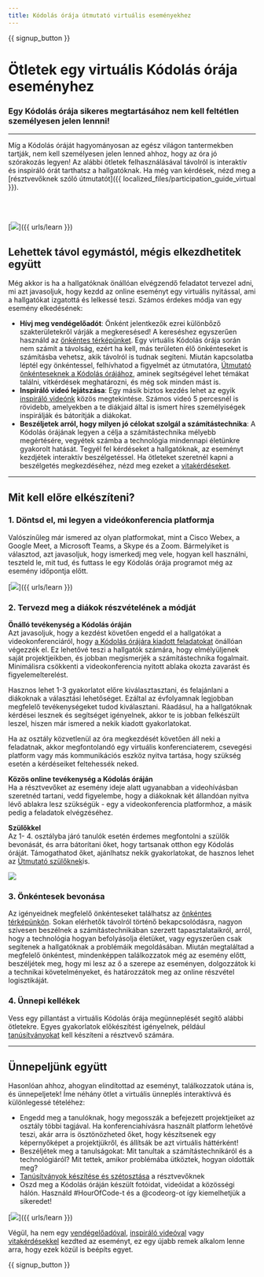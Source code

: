 ```yaml
---
title: Kódolás órája útmutató virtuális eseményekhez
---
```


{{ signup_button }}

# Ötletek egy virtuális Kódolás órája eseményhez

### Egy Kódolás órája sikeres megtartásához nem kell feltétlen személyesen jelen lennni!

***

Míg a Kódolás óráját hagyományosan az egész világon tantermekben tartják, nem kell személyesen jelen lenned ahhoz, hogy az óra jó szórakozás legyen! Az alábbi ötletek felhasználásával távolról is interaktív és inspiráló órát tarthatsz a hallgatóknak.  Ha még van kérdések, nézd meg a [résztvevőknek szóló útmutatót]({{ localized_files/participation_guide_virtual }}).

<br><br>

[<img src="/images/fit-600/Marketing/pexels-andrea-piacquadio-3762940.jpg" />]({{ urls/learn }})

## Lehettek távol egymástól, mégis elkezdhetitek együtt
Még akkor is ha a hallgatóknak önállóan elvégzendő feladatot tervezel adni, mi azt javasoljuk, hogy kezdd az online eseményt egy virtuális nyitással, ami a hallgatókat izgatottá és lelkessé teszi. Számos érdekes módja van egy esemény elkedésének: 

<ul>
<li><b>Hívj meg vendégelőadót</b>: Önként jelentkezők ezrei különbőző szakterületekről várják a megkeresésed! A kereséshez egyszerűen használd az <a href="https://code.org/volunteer/local"> önkéntes térképünket</a>. Egy virtuális Kódolás órája során nem számít a távolság, ezért ha kell, más területen élő önkénteseket is számításba vehetsz, akik távolról is tudnak segíteni. Miután kapcsolatba léptél egy önkéntessel, felhívhatod a figyelmét az útmutatóra, <a href="http://hourofcode.com/us/how-to/volunteers">Útmutató önkénteseknek a Kódolás órájához</a>, aminek segítségével lehet témákat találni, vitkérdések meghatározni, és még sok minden mást is.</li> 
<li><b> Inspiráló videó lejátszása</b>: Egy másik biztos kezdés lehet az egyik <a href="http://hourofcode.com/us/promote/resources#videos"> inspiráló videónk</a> közös megtekintése. Számos videó 5 percesnél is rövidebb, amelyekben a te diákjaid által is ismert híres személyiségek inspirálják és bátorítják a diákokat.</li> 
<li><b>Beszéljetek arról, hogy milyen jó célokat szolgál a számítástechnika</b>: A Kódolás órájának legyen a célja a számítástechnika mélyebb megértésére, vegyétek számba a technológia mindennapi életünkre gyakorolt hatását. Tegyél fel kérdéseket a hallgatóknak, az eseményt kezdjétek interaktív beszélgetéssel. Ha ötleteket szeretnél kapni a beszélgetés megkezdéséhez, nézd meg ezeket a <a href="https://code.org/csforgood#prompts">vitakérdéseket</a>.</li>
</ul>

---

## Mit kell előre elkészíteni?

### 1. Döntsd el, mi legyen a videókonferencia platformja
Valószínűleg már ismered az olyan platformokat, mint a Cisco Webex, a Google Meet, a Microsoft Teams, a Skype és a Zoom. Bármelyiket is választod, azt javasoljuk, hogy ismerkedj meg vele, hogyan kell használni, teszteld le, mit tud, és futtass le egy Kódolás órája programot  még az esemény időpontja előtt.

[<img src="/images/fit-600/Marketing/photo-of-boy-video-calling-with-a-woman-4145197.jpg" />]({{ urls/learn }})

### 2. Tervezd meg a diákok részvételének a módját
**Önálló tevékenység a Kódolás óráján** <br> Azt javasoljuk, hogy a kezdést követően engedd el a hallgatókat a videokonferenciáról, hogy <a href="https://hourofcode.com/us/learn">a Kódolás órájára kiadott feladatokat</a> önállóan végezzék el. Ez lehetővé teszi a hallgatók számára, hogy elmélyüljenek saját projektjeikben, és jobban megismerjék a számítástechnika fogalmait. Minimálisra csökkenti a videokonferencia nyitott ablaka okozta zavarást és figyelemelterelést.

Hasznos lehet 1-3 gyakorlatot előre kiválasztasztani, és felajánlani a diákoknak a választási lehetőséget. Ezáltal az évfolyamnak legjobban megfelelő tevékenységeket tudod kiválasztani. Ráadásul, ha a hallgatóknak kérdései lesznek és segítséget igényelnek, akkor te is jobban felkészült leszel, hiszen már ismered a nekik kiadott gyakorlatokat.

Ha az osztály közvetlenül az óra megkezdését követően áll neki a feladatnak, akkor megfontolandó egy virtuális konferenciaterem, csevegési platform vagy más kommunikációs eszköz nyitva tartása, hogy szükség esetén a kérdéseiket feltehessék neked.

**Közös online tevékenység a Kódolás óráján** <br> Ha a résztvevőket az esemény ideje alatt ugyanabban a videohívásban szeretnéd tartani, vedd figyelembe, hogy a diákoknak két állandóan nyitva lévő ablakra lesz szükségük - egy a videokonferencia platformhoz, a másik pedig a feladatok elvégzéséhez.

**Szülőkkel** <br> Az 1- 4. osztályba járó tanulók esetén érdemes megfontolni a szülők bevonását, és arra bátorítani őket, hogy tartsanak otthon egy Kódolás óráját. Támogathatod őket, ajánlhatsz nekik gyakorlatokat, de hasznos lehet az <a href="https://hourofcode.com/us/how-to/parents">Útmutató szülőknek</a>is.

[<img src="/images/fit-600/Marketing//happy-father-and-child-browsing-laptop-in-bedroom-4545778.jpg" />](https://hourofcode.com/us/how-to/parents)

### 3. Önkéntesek bevonása
Az igényeidnek megfelelő önkénteseket találhatsz az <a href="https://code.org/volunteer/local">önkéntes térképünkön</a>. Sokan elérhetők távolról történő bekapcsolódásra, nagyon szívesen beszélnek a számítástechnikában szerzett tapasztalataikról, arról, hogy a technológia hogyan befolyásolja életüket, vagy egyszerűen csak segítenek a hallgatóknak a problémáik megoldásában. Miután megtaláltad a megfelelő önkéntest, mindenképpen találkozzatok még az esemény előtt, beszéljétek meg, hogy mi lesz az ő a szerepe az eseményen, dolgozzátok ki a technikai követelményeket, és határozzátok meg az online részvétel logisztikáját.

### 4. Ünnepi kellékek
Vess egy pillantást a virtuális Kódolás órája megünneplését segítő alábbi ötletekre. Egyes gyakorlatok előkészítést igényelnek, például <a href="https://code.org/certificates"> tanúsítványokat</a> kell készíteni a résztvevő számára.

---

## Ünnepeljünk együtt

Hasonlóan ahhoz, ahogyan elindítottad az eseményt, találkozzatok utána is, és ünnepeljetek! Íme néhány ötlet a virtuális ünneplés interaktívvá és különlegessé tételéhez:

- Engedd meg a tanulóknak, hogy megosszák a befejezett projektjeiket az osztály többi tagjával. Ha konferenciahívásra használt platform lehetővé teszi, akár arra is ösztönözheted őket, hogy készítsenek egy képernyőképet a projektjükről, és állítsák be azt virtuális háttérként!
- Beszéljétek meg a tanulságokat: Mit tanultak a számítástechnikáról és a technológiáról? Mit tettek, amikor problémába ütköztek, hogyan oldották meg?
- <a href="https://code.org/certificates">Tanúsítványok készítése és szétosztása</a> a résztvevőknek
- Oszd meg a Kódolás óráján készült fotóidat, videóidat a közösségi hálón. Használd #HourOfCode-t és a @codeorg-ot így kiemelhetjük a sikeredet!

[<img src="/images/fit-600/Marketing/g8TUlHzF.jpeg" />]({{ urls/learn }})

Végül, ha nem egy <a href="https://code.org/volunteer/local">vendégelőadóval</a>, <a href="https://hourofcode.com/us/promote/resources#">inspiráló videóval</a> vagy <a href="https://code.org/csforgood#prompts">vitakérdésekkel</a> kezdted az eseményt, ez egy újabb remek alkalom lenne arra, hogy ezek közül is beépíts egyet.

{{ signup_button }}
